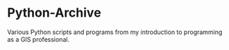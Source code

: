 # Python-Archive
Various Python scripts and programs from my introduction to programming as a GIS professional.
